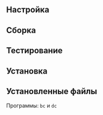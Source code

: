 <pkg :name="'bc'" instsize showsbu2></pkg>

## Настройка

<package-script :package="'bc'" :type="'configure'"></package-script>
## Сборка

<package-script :package="'bc'" :type="'build'"></package-script>

## Тестирование

<package-script :package="'bc'" :type="'test'"></package-script>

## Установка
<package-script :package="'bc'" :type="'install'"></package-script>

## Установленные файлы

Программы: `bc` и `dc`

<script>
	new Vue({ el: '#main' })
</script> 
